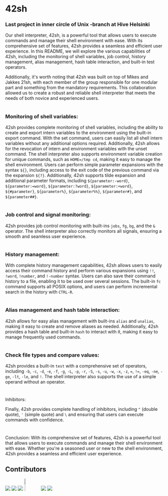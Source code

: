 # 42sh
### Last project in inner circle of Unix -branch at Hive Helsinki

Our shell interpreter, 42sh, is a powerful tool that allows users to execute commands and manage their shell environment with ease. With its comprehensive set of features, 42sh provides a seamless and efficient user experience. In this README, we will explore the various capabilities of 42sh, including the monitoring of shell variables, job control, history management, alias management, hash table interaction, and built-in test operators.

Additionally, it's worth noting that 42sh was built on top of Mikes and Jakkes 21sh, with each member of the group responsible for one modular part and something from the mandatory requirements. This collaboration allowed us to create a robust and reliable shell interpreter that meets the needs of both novice and experienced users.

#
### Monitoring of shell variables:

42sh provides complete monitoring of shell variables, including the ability to create and export intern variables to the environment using the built-in export command. With the set command, users can easily list all shell intern variables without any additional options required. Additionally, 42sh allows for the revocation of intern and environment variables with the unset command. The shell interpreter also supports environment variable creation for unique commands, such as `HOME=/tmp cd`, making it easy to manage the shell environment. Users can perform simple parameter expansions with the syntax `${}`, including access to the exit code of the previous command via the expansion `${?}`. Additionally, 42sh supports tilde expansion and additional parameter formats, including `${parameter:-word}`, `${parameter:=word}`, `${parameter:?word}`, `${parameter:+word}`, `${#parameter}`, `${parameter%}`, `${parameter%%}`, `${parameter#}`, and `${parameter##}`.

#
### Job control and signal monitoring:

42sh provides job control monitoring with built-ins `jobs`, `fg`, `bg`, and the `&` operator. The shell interpreter also correctly monitors all signals, ensuring a smooth and seamless user experience.

#
### History management:

With complete history management capabilities, 42sh allows users to easily access their command history and perform various expansions using `!!`, `!word`, `!number`, and `!-number` syntax. Users can also save their command history to a file, enabling it to be used over several sessions. The built-in `fc` command supports all POSIX options, and users can perform incremental search in the history with `CTRL-R`.

#
### Alias management and hash table interaction:

42sh allows for easy alias management with built-ins `alias` and `unalias`, making it easy to create and remove aliases as needed. Additionally, 42sh provides a hash table and built-in `hash` to interact with it, making it easy to manage frequently used commands.

#
### Check file types and compare values:

42sh provides a built-in `test` with a comprehensive set of operators, including `-b`, `-c`, `-d`, `-e`, `-f`, `-g`, `-L`, `-p`, `-r`, `-S`, `-s`, `-u`, `-w`, `-x`, `-z`, `=`, `!=`, `-eq`, `-ne`, `-ge`, `-lt`, `-le`, and `!`. The shell interpreter also supports the use of a simple operand without an operator.

#
Inhibitors:

Finally, 42sh provides complete handling of inhibitors, including `"` (double quote), `'` (simple quote) and `\` and ensuring that users can execute commands with confidence.

#
Conclusion:
With its comprehensive set of features, 42sh is a powerful tool that allows users to execute commands and manage their shell environment with ease. Whether you're a seasoned user or new to the shell environment, 42sh provides a seamless and efficient user experience.

## Contributors


[![](https://avatars.githubusercontent.com/u/86000260?size=100)](https://github.com/maxrantil)
[![](https://avatars.githubusercontent.com/u/79006614?size=100)](https://github.com/Zakki-coder)
[![](https://avatars.githubusercontent.com/u/80318201?size=100)](https://github.com/jungleistx)
[<img src="https://avatars.githubusercontent.com/u/22212540" width="10%" height="10%" />](https://github.com/nuuskamuikkusenhattu)
[![](https://avatars.githubusercontent.com/u/57210997?size=100)](https://github.com/mike-ninja)
[![](https://avatars.githubusercontent.com/u/48917337?size=100)](https://github.com/MiikaViini)


